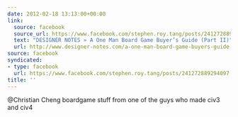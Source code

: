 ```yaml
---
date: 2012-02-18 13:13:00+00:00
link:
  source: facebook
  source_url: https://www.facebook.com/stephen.roy.tang/posts/241272889294097
  text: "DESIGNER NOTES » A One Man Board Game Buyer’s Guide (Part II)"
  url: http://www.designer-notes.com/a-one-man-board-game-buyers-guide-part-ii/
source: facebook
syndicated:
- type: facebook
  url: https://www.facebook.com/stephen.roy.tang/posts/241272889294097
title: ''
---
```


@Christian Cheng boardgame stuff from one of the guys who made civ3 and civ4


